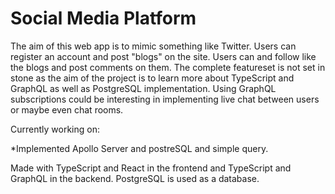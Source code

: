 # Social Media Platform
The aim of this web app is to mimic something like Twitter. Users can register an account and post "blogs" on the site. Users can and follow like the blogs and post comments on them. The complete featureset is not set in stone as the aim of the project is to learn more about TypeScript and GraphQL as well as PostgreSQL implementation. Using GraphQL subscriptions could be interesting in implementing live chat between users or maybe even chat rooms.

Currently working on:

  *Implemented Apollo Server and postreSQL and simple query.

Made with TypeScript and React in the frontend and TypeScript and GraphQL in the backend. PostgreSQL is used as a database.
